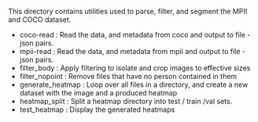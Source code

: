This directory contains utilities used to parse, filter, and segment the MPII and COCO dataset. 

- coco-read : Read the data, and metadata from coco and output to file - json pairs.
- mpii-read : Read the data, and metadata from mpii and output to file - json pairs.
- filter_body : Apply filtering to isolate and crop images to effective sizes
- filter_nopoint : Remove files that have no person contained in them
- generate_heatmap : Loop over all files in a directory, and create a new dataset with the image and a produced heatmap 
- heatmap_split : Split a heatmap directory into test / train /val sets. 
- test_heatmap : Display the generated heatmaps
